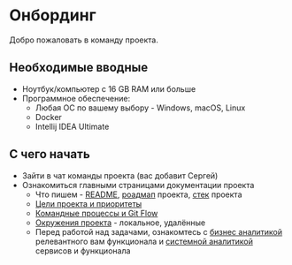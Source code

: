 # Онбординг

Добро пожаловать в команду проекта.

## Необходимые вводные

- Ноутбук/компьютер с 16 GB RAM или больше
- Программное обеспечение:
  - Любая ОС по вашему выбору - Windows, macOS, Linux
  - Docker
  - Intellij IDEA Ultimate

## С чего начать

- Зайти в чат команды проекта (вас добавит Сергей)
- Ознакомиться главными страницами документации проекта
  - Что пишем - [README](https://github.com/it-mentor-community-platform/meta/blob/main/README.md), [роадмап](https://github.com/it-mentor-community-platform/meta/blob/main/roadmap.md) проекта, [стек](https://github.com/it-mentor-community-platform/meta/blob/main/system-analytics/stack.md) проекта
  - [Цели проекта и приоритеты](https://github.com/it-mentor-community-platform/meta/blob/main/business-analytics/objectives-and-priorities.md)
  - [Командные процессы и Git Flow](https://github.com/it-mentor-community-platform/meta/blob/main/work-and-git-flows.md)
  - [Окружения проекта](https://github.com/it-mentor-community-platform/meta/blob/main/system-analytics/environments-and-profiles.md) - локальное, удалённые
  - Перед работой над задачами, ознакомтесь с [бизнес аналитикой](https://github.com/it-mentor-community-platform/meta/tree/main/business-analytics/functionality) релевантного вам функционала и [системной аналитикой](https://github.com/it-mentor-community-platform/meta/tree/main/system-analytics) сервисов и функционала

